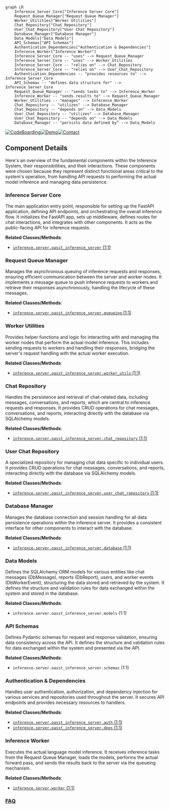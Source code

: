 ```mermaid
graph LR
    Inference_Server_Core["Inference Server Core"]
    Request_Queue_Manager["Request Queue Manager"]
    Worker_Utilities["Worker Utilities"]
    Chat_Repository["Chat Repository"]
    User_Chat_Repository["User Chat Repository"]
    Database_Manager["Database Manager"]
    Data_Models["Data Models"]
    API_Schemas["API Schemas"]
    Authentication_Dependencies["Authentication & Dependencies"]
    Inference_Worker["Inference Worker"]
    Inference_Server_Core -- "uses" --> Request_Queue_Manager
    Inference_Server_Core -- "uses" --> Worker_Utilities
    Inference_Server_Core -- "relies on" --> Chat_Repository
    Inference_Server_Core -- "relies on" --> User_Chat_Repository
    Authentication_Dependencies -- "provides resources to" --> Inference_Server_Core
    API_Schemas -- "defines data structure for" --> Inference_Server_Core
    Request_Queue_Manager -- "sends tasks to" --> Inference_Worker
    Inference_Worker -- "sends results to" --> Request_Queue_Manager
    Worker_Utilities -- "manages" --> Inference_Worker
    Chat_Repository -- "utilizes" --> Database_Manager
    Chat_Repository -- "depends on" --> Data_Models
    User_Chat_Repository -- "utilizes" --> Database_Manager
    User_Chat_Repository -- "depends on" --> Data_Models
    Database_Manager -- "persists data defined by" --> Data_Models
```
[![CodeBoarding](https://img.shields.io/badge/Generated%20by-CodeBoarding-9cf?style=flat-square)](https://github.com/CodeBoarding/CodeBoarding)[![Demo](https://img.shields.io/badge/Try%20our-Demo-blue?style=flat-square)](https://www.codeboarding.org/demo)[![Contact](https://img.shields.io/badge/Contact%20us%20-%20contact@codeboarding.org-lightgrey?style=flat-square)](mailto:contact@codeboarding.org)

## Component Details

Here's an overview of the fundamental components within the Inference System, their responsibilities, and their interactions. These components were chosen because they represent distinct functional areas critical to the system's operation, from handling API requests to performing the actual model inference and managing data persistence.

### Inference Server Core
The main application entry point, responsible for setting up the FastAPI application, defining API endpoints, and orchestrating the overall inference flow. It initializes the FastAPI app, sets up middleware, defines routes for chat interactions, and integrates with other components. It acts as the public-facing API for inference requests.


**Related Classes/Methods**:

- <a href="https://github.com/LAION-AI/Open-Assistant/blob/master/oasst-shared/oasst_shared/schemas/inference.py#L1-L1" target="_blank" rel="noopener noreferrer">`inference.server.oasst_inference_server` (1:1)</a>


### Request Queue Manager
Manages the asynchronous queuing of inference requests and responses, ensuring efficient communication between the server and worker nodes. It implements a message queue to push inference requests to workers and retrieve their responses asynchronously, handling the lifecycle of these messages.


**Related Classes/Methods**:

- <a href="https://github.com/LAION-AI/Open-Assistant/blob/master/inference/server/oasst_inference_server/queueing.py#L1-L1" target="_blank" rel="noopener noreferrer">`inference.server.oasst_inference_server.queueing` (1:1)</a>


### Worker Utilities
Provides helper functions and logic for interacting with and managing the worker nodes that perform the actual model inference. This includes sending requests to workers and handling their responses, bridging the server's request handling with the actual worker execution.


**Related Classes/Methods**:

- <a href="https://github.com/LAION-AI/Open-Assistant/blob/master/inference/server/oasst_inference_server/worker_utils.py#L1-L1" target="_blank" rel="noopener noreferrer">`inference.server.oasst_inference_server.worker_utils` (1:1)</a>


### Chat Repository
Handles the persistence and retrieval of chat-related data, including messages, conversations, and reports, which are central to inference requests and responses. It provides CRUD operations for chat messages, conversations, and reports, interacting directly with the database via SQLAlchemy models.


**Related Classes/Methods**:

- <a href="https://github.com/LAION-AI/Open-Assistant/blob/master/inference/server/oasst_inference_server/chat_repository.py#L1-L1" target="_blank" rel="noopener noreferrer">`inference.server.oasst_inference_server.chat_repository` (1:1)</a>


### User Chat Repository
A specialized repository for managing chat data specific to individual users. It provides CRUD operations for chat messages, conversations, and reports, interacting directly with the database via SQLAlchemy models.


**Related Classes/Methods**:

- <a href="https://github.com/LAION-AI/Open-Assistant/blob/master/inference/server/oasst_inference_server/user_chat_repository.py#L1-L1" target="_blank" rel="noopener noreferrer">`inference.server.oasst_inference_server.user_chat_repository` (1:1)</a>


### Database Manager
Manages the database connection and session handling for all data persistence operations within the inference server. It provides a consistent interface for other components to interact with the database.


**Related Classes/Methods**:

- <a href="https://github.com/LAION-AI/Open-Assistant/blob/master/inference/server/oasst_inference_server/database.py#L1-L1" target="_blank" rel="noopener noreferrer">`inference.server.oasst_inference_server.database` (1:1)</a>


### Data Models
Defines the SQLAlchemy ORM models for various entities like chat messages (DbMessage), reports (DbReport), users, and worker events (DbWorkerEvent), structuring the data stored and retrieved by the system. It defines the structure and validation rules for data exchanged within the system and stored in the database.


**Related Classes/Methods**:

- `inference.server.oasst_inference_server.models` (1:1)


### API Schemas
Defines Pydantic schemas for request and response validation, ensuring data consistency across the API. It defines the structure and validation rules for data exchanged within the system and presented via the API.


**Related Classes/Methods**:

- `inference.server.oasst_inference_server.schemas` (1:1)


### Authentication & Dependencies
Handles user authentication, authorization, and dependency injection for various services and repositories used throughout the server. It secures API endpoints and provides necessary resources to handlers.


**Related Classes/Methods**:

- <a href="https://github.com/LAION-AI/Open-Assistant/blob/master/inference/server/oasst_inference_server/auth.py#L1-L1" target="_blank" rel="noopener noreferrer">`inference.server.oasst_inference_server.auth` (1:1)</a>
- <a href="https://github.com/LAION-AI/Open-Assistant/blob/master/inference/server/oasst_inference_server/deps.py#L1-L1" target="_blank" rel="noopener noreferrer">`inference.server.oasst_inference_server.deps` (1:1)</a>


### Inference Worker
Executes the actual language model inference. It receives inference tasks from the Request Queue Manager, loads the models, performs the actual forward pass, and sends the results back to the server via the queueing mechanism.


**Related Classes/Methods**:

- <a href="https://github.com/LAION-AI/Open-Assistant/blob/master/oasst-shared/oasst_shared/schemas/inference.py#L1-L1" target="_blank" rel="noopener noreferrer">`inference.server.worker` (1:1)</a>




### [FAQ](https://github.com/CodeBoarding/GeneratedOnBoardings/tree/main?tab=readme-ov-file#faq)